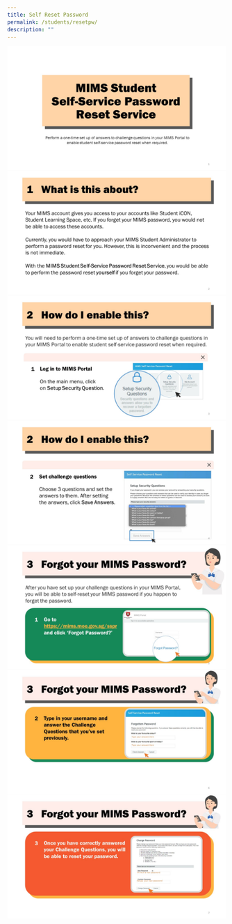 ```yaml
---
title: Self Reset Password
permalink: /students/resetpw/
description: ""
---
```

![](/images/ssrp%20(1).JPG)
![](/images/ssrp%20(2).JPG)
![](/images/ssrp%20(3).JPG)
![](/images/ssrp%20(4).JPG)
![](/images/ssrp%20(5).JPG)
![](/images/ssrp%20(6).JPG)
![](/images/ssrp%20(7).JPG)